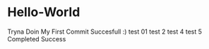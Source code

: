 # Hello-World
Tryna Doin My First
Commit Succesfull :)
test 01
test 2
test 4
test 5
Completed
Success
